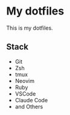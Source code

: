 My dotfiles
=============

This is my dotfiles.

## Stack

- Git
- Zsh
- tmux
- Neovim
- Ruby
- VSCode
- Claude Code
- and Others
